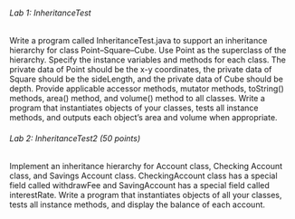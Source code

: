 ###### Lab 1: InheritanceTest 
Write a program called InheritanceTest.java to support an inheritance hierarchy for 
class Point–Square–Cube. Use Point as the superclass of the hierarchy. Specify the instance 
variables and methods for each class. The private data of Point should be the x-y coordinates, the 
private data of Square should be the sideLength, and the private data of Cube should be depth. 
Provide applicable accessor methods, mutator methods, toString() methods, area() method, and 
volume() method to all classes. Write a program that instantiates objects of your classes, tests all 
instance methods, and outputs each object’s area and volume when appropriate.

###### Lab 2: InheritanceTest2 (50 points)
Implement an inheritance hierarchy for Account class, Checking Account class, and Savings 
Account class. CheckingAccount class has a special field called withdrawFee and 
SavingAccount has a special field called interestRate. Write a program that instantiates objects of 
all your classes, tests all instance methods, and display the balance of each account. 
